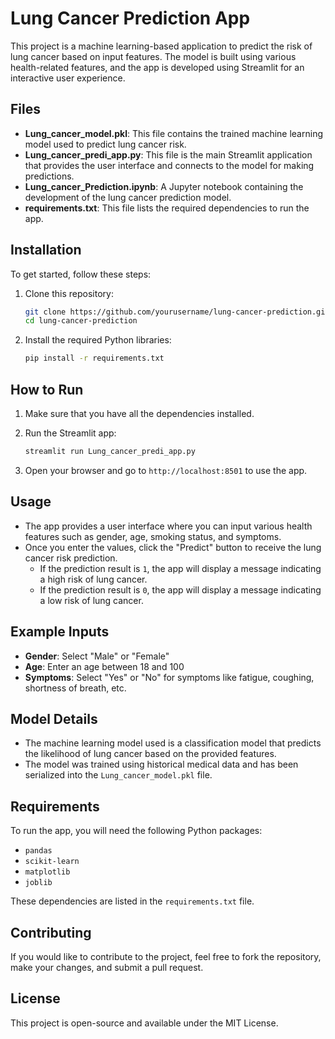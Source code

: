 # Lung Cancer Prediction App

This project is a machine learning-based application to predict the risk of lung cancer based on input features. The model is built using various health-related features, and the app is developed using Streamlit for an interactive user experience.

## Files

- **Lung_cancer_model.pkl**: This file contains the trained machine learning model used to predict lung cancer risk.
- **Lung_cancer_predi_app.py**: This file is the main Streamlit application that provides the user interface and connects to the model for making predictions.
- **Lung_cancer_Prediction.ipynb**: A Jupyter notebook containing the development of the lung cancer prediction model.
- **requirements.txt**: This file lists the required dependencies to run the app.

## Installation

To get started, follow these steps:

1. Clone this repository:

   ```bash
   git clone https://github.com/yourusername/lung-cancer-prediction.git
   cd lung-cancer-prediction
   ```

2. Install the required Python libraries:

   ```bash
   pip install -r requirements.txt
   ```

## How to Run

1. Make sure that you have all the dependencies installed.
2. Run the Streamlit app:

   ```bash
   streamlit run Lung_cancer_predi_app.py
   ```

3. Open your browser and go to `http://localhost:8501` to use the app.

## Usage

- The app provides a user interface where you can input various health features such as gender, age, smoking status, and symptoms.
- Once you enter the values, click the "Predict" button to receive the lung cancer risk prediction.
  - If the prediction result is `1`, the app will display a message indicating a high risk of lung cancer.
  - If the prediction result is `0`, the app will display a message indicating a low risk of lung cancer.

## Example Inputs

- **Gender**: Select "Male" or "Female"
- **Age**: Enter an age between 18 and 100
- **Symptoms**: Select "Yes" or "No" for symptoms like fatigue, coughing, shortness of breath, etc.

## Model Details

- The machine learning model used is a classification model that predicts the likelihood of lung cancer based on the provided features.
- The model was trained using historical medical data and has been serialized into the `Lung_cancer_model.pkl` file.

## Requirements

To run the app, you will need the following Python packages:
- `pandas`
- `scikit-learn`
- `matplotlib`
- `joblib`

These dependencies are listed in the `requirements.txt` file.

## Contributing

If you would like to contribute to the project, feel free to fork the repository, make your changes, and submit a pull request.

## License

This project is open-source and available under the MIT License.
